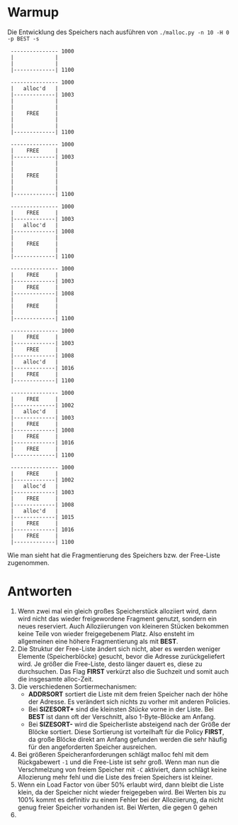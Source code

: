 # Warmup

Die Entwicklung des Speichers nach ausführen von `./malloc.py -n 10 -H 0 -p BEST -s` 

```
 --------------- 1000
 |             |
 |             |
 |-------------| 1100
```

```
 --------------- 1000
 |   alloc'd   |
 |-------------| 1003
 |             |
 |             |
 |    FREE     |
 |             |
 |             |
 |-------------| 1100
```

```
 --------------- 1000
 |    FREE     |
 |-------------| 1003
 |             |
 |             |
 |    FREE     |
 |             |
 |             |
 |-------------| 1100
```

```
 --------------- 1000
 |    FREE     |
 |-------------| 1003
 |   alloc'd   |
 |-------------| 1008
 |             |
 |    FREE     |
 |             |
 |-------------| 1100
```
```
 --------------- 1000
 |    FREE     |
 |-------------| 1003
 |    FREE     |
 |-------------| 1008
 |             |
 |    FREE     |
 |             |
 |-------------| 1100
```
```
 --------------- 1000
 |    FREE     |
 |-------------| 1003
 |    FREE     |
 |-------------| 1008
 |   alloc'd   |
 |-------------| 1016
 |    FREE     |
 |-------------| 1100
```
```
 --------------- 1000
 |    FREE     |
 |-------------| 1002
 |   alloc'd   |
 |-------------| 1003
 |    FREE     |
 |-------------| 1008
 |    FREE     |
 |-------------| 1016
 |    FREE     |
 |-------------| 1100
```
```
 --------------- 1000
 |    FREE     |
 |-------------| 1002
 |   alloc'd   |
 |-------------| 1003
 |    FREE     |
 |-------------| 1008
 |   alloc'd   |
 |-------------| 1015
 |    FREE     |
 |-------------| 1016
 |    FREE     |
 |-------------| 1100
```

Wie man sieht hat die Fragmentierung des Speichers bzw. der Free-Liste zugenommen.

# Antworten

1. Wenn zwei mal ein gleich großes Speicherstück alloziiert wird, dann wird nicht das wieder freigewordene Fragment genutzt, sondern ein neues reserviert. Auch Alloziierungen von kleineren Stücken bekommen keine Teile von wieder freigegebenem Platz. Also ensteht im allgemeinen eine höhere Fragmentierung als mit **BEST**.
2. Die Struktur der Free-Liste ändert sich nicht, aber es werden weniger Elemente (Speicherblöcke) gesucht, bevor die Adresse zurückgeliefert wird. Je größer die Free-Liste, desto länger dauert es, diese zu durchsuchen. Das Flag **FIRST** verkürzt also die Suchzeit und somit auch die insgesamte alloc-Zeit.
3. Die verschiedenen Sortiermechanismen:
   - **ADDRSORT** sortiert die Liste mit dem freien Speicher nach der höhe der Adresse. Es verändert sich nichts zu vorher mit anderen Policies.
   - Bei **SIZESORT+** sind die kleinsten *Stücke* vorne in der Liste. Bei **BEST** ist dann oft der Verschnitt, also 1-Byte-Blöcke am Anfang. 
   - Bei **SIZESORT-** wird die Speicherliste absteigend nach der Größe der Blöcke sortiert. Diese Sortierung ist vorteilhaft für die Policy **FIRST**, da große Blöcke direkt am Anfang gefunden werden die sehr häufig für den angeforderten Speicher ausreichen. 
4. Bei größeren Speicheranforderungen schlägt malloc fehl mit dem Rückgabewert `-1` und die Free-Liste ist sehr groß. Wenn man nun die Verschmelzung von freiem Speicher mit `-C`  aktiviert, dann schlägt keine Allozierung mehr fehl und die Liste des freien Speichers ist kleiner.
5. Wenn ein Load Factor von über 50% erlaubt wird, dann bleibt die Liste klein, da der Speicher nicht wieder freigegeben wird. Bei Werten bis zu 100% kommt es definitiv zu einem Fehler bei der Alloziierung, da nicht genug freier Speicher vorhanden ist. Bei Werten, die gegen 0 gehen
6. ​


